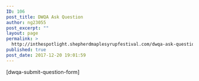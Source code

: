 ```yaml
---
ID: 106
post_title: DWQA Ask Question
author: ng23055
post_excerpt: ""
layout: page
permalink: >
  http://inthespotlight.shepherdmaplesyrupfestival.com/dwqa-ask-question
published: true
post_date: 2017-12-20 19:01:59
---
```

[dwqa-submit-question-form]
